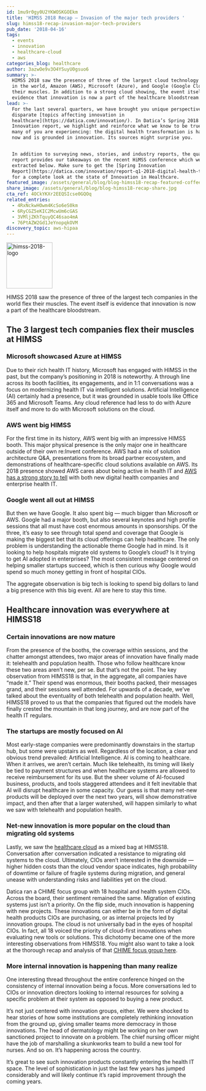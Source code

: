 ```yaml
---
id: 1mu9r0gy0U2YKWOSKGOEkm
title: 'HIMSS 2018 Recap — Invasion of the major tech providers '
slug: himss18-recap-invasion-major-tech-providers
pub_date: '2018-04-16'
tags:
  - events
  - innovation
  - healthcare-cloud
  - aws
categories_blog: healthcare
author: 3azwOe9v3O4YSuyU0gsuo6
summary: >-
  HIMSS 2018 saw the presence of three of the largest cloud technology companies
  in the world, Amazon (AWS), Microsoft (Azure), and Google (Google Cloud) flex
  their muscles. In addition to a strong cloud showing, the event itself is
  evidence that innovation is now a part of the healthcare bloodstream.
lead: >-
  For the last several quarters, we have brought you unique perspectives on
  disparate [topics affecting innovation in
  healthcare](https://datica.com/innovation/). In Datica’s Spring 2018
  Innovation report, we highlight and reinforce what we know to be true and what
  many of you are experiencing: the digital health transformation is happening
  now and is grounded in innovation. Its sources might surprise you.  


  In addition to surveying news, stories, and industry reports, the quarterly
  report provides our takeaways on the recent HiMSS conference which we’ve
  extracted below. Make sure to get the [Spring Innovation
  Report](https://datica.com/innovation/report-q1-2018-digital-health-transformation/)
  for a complete look at the state of Innovation in Healthcare. 
featured_image: /assets/general/blog/blog-himss18-recap-featured-coffee-toast.jpg
share_image: /assets/general/blog/blog-himss18-recap-share.jpg
cta_ref: 4OCkYKXr2EEQSIcse0GQOq
related_entries:
  - 4RxNckwHOwm4KcSo6eS0km
  - 6RyCGZ5eKIC2McwUm6cGAS
  - 3VMljZKhTquyQC46sao4mA
  - 76PtAZW2Gd1JeYnopqkOVM
discovery_topic: aws-hipaa
---
```

<img alt="himss-2018-logo" src="/assets/general/blog/himss-2018-logo.png?w=240" width="120" class="float-left-on-medium" />

HIMSS 2018 saw the presence of three of the largest tech companies in the world flex their muscles. The event itself is evidence that innovation is now a part of the healthcare bloodstream.

## The 3 largest tech companies flex their muscles at HIMSS

### Microsoft showcased Azure at HIMSS

Due to their rich health IT history, Microsoft has engaged with HIMSS in the past, but the company’s positioning in 2018 is noteworthy. A through line across its booth facilities, its engagements, and in 1:1 conversations was a focus on modernizing health IT via intelligent solutions. Artificial Intelligence (AI) certainly had a presence, but it was grounded in usable tools like Office 365 and Microsoft Teams. Any cloud reference had less to do with Azure itself and more to do with Microsoft solutions on the cloud. 

### AWS went big HIMSS

For the first time in its history, AWS went big with an impressive HIMSS booth. This major physical presence is the only major one in healthcare outside of their own re:Invent conference. AWS had a mix of solution architecture Q&A, presentations from its broad partner ecosystem, and demonstrations of healthcare-specific cloud solutions available on AWS. Its 2018 presence showed AWS cares about being active in health IT and [AWS has a strong story to tell](https://datica.com/blog/hitrust-on-aws-is-possible-find-out-how-at-himss18/) with both new digital health companies and enterprise health IT. 

### Google went all out at HIMSS

But then we have Google. It also spent big — much bigger than Microsoft or AWS. Google had a major booth, but also several keynotes and high profile sessions that all must have cost enormous amounts in sponsorships. Of the three, it’s easy to see through total spend and coverage that Google is making the biggest bet that its cloud offerings can help healthcare. The only problem is understanding the actionable theme Google had in mind. Is it looking to help hospitals migrate old systems to Google’s cloud? Is it trying to get AI adopted in enterprises? The most consistent message centered on helping smaller startups succeed, which is then curious why Google would spend so much money getting in front of hospital CIOs. 

The aggregate observation is big tech is looking to spend big dollars to land a big presence with this big event. All are here to stay this time. 

## Healthcare innovation was everywhere at HIMSS18

### Certain innovations are now mature 

From the presence of the booths, the coverage within sessions, and the chatter amongst attendees, two major areas of innovation have finally made it: telehealth and population health. 
Those who follow healthcare know these two areas aren’t new, per se. But that’s not the point. The key observation from HIMSS18 is that, in the aggregate, all companies have “made it.” Their spend was enormous, their booths packed, their messages grand, and their sessions well attended. For upwards of a decade, we’ve talked about the eventuality of both telehealth and population health. Well, HIMSS18 proved to us that the companies that figured out the models have finally crested the mountain in that long journey, and are now part of the health IT regulars. 

### The startups are mostly focused on AI 

Most early-stage companies were predominantly downstairs in the startup hub, but some were upstairs as well. Regardless of the location, a clear and obvious trend prevailed: Artificial Intelligence. AI is coming to healthcare. When it arrives, we aren’t certain. Much like telehealth, its timing will likely be tied to payment structures and when healthcare systems are allowed to receive reimbursement for its use. But the sheer volume of AI-focused business, products, and tools staggered attendees and it felt inevitable that AI will disrupt healthcare in some capacity. Our guess is that many net-new products will be deployed over the next two years, will show demonstrative impact, and then after that a larger watershed, will happen similarly to what we saw with telehealth and population health. 

### Net-new innovation is more popular on the cloud than migrating old systems 

Lastly, we saw the [healthcare cloud](https://datica.com/discover/healthcare-cloud/) as a mixed bag at HIMSS18. Conversation after conversation indicated a resistance to migrating old systems to the cloud. Ultimately, CIOs aren’t interested in the downside — higher hidden costs than the cloud vendor space indicates, high probability of downtime or failure of fragile systems during migration, and general unease with understanding risks and liabilities yet on the cloud. 

Datica ran a CHIME focus group with 18 hospital and health system CIOs. Across the board, their sentiment remained the same. Migration of existing systems just isn’t a priority. 
On the flip side, much innovation is happening with new projects. These innovations can either be in the form of digital health products CIOs are purchasing, or as internal projects led by innovation groups. The cloud is not universally bad in the eyes of hospital CIOs. In fact, all 18 voiced the priority of cloud-first innovations when evaluating new tools or solutions. 
This dichotomy became one of the more interesting observations from HIMSS18. You might also want to take a look at the thorough recap and analysis of that [CHIME focus group here](https://datica.com/blog/healthcare-cios-say-lift-and-shift-to-cloud-not-on-radar/).

### More internal innovation is happening than many realize 

One interesting thread throughout the entire conference hinged on the consistency of internal innovation being a focus. More conversations led to CIOs or innovation directors looking to internal resources for solving a specific problem at their system as opposed to buying a new product. 

It’s not just centered with innovation groups, either. We were shocked to hear stories of how some institutions are completely rethinking innovation from the ground up, giving smaller teams more democracy in those innovations. The head of dermatology might be working on her own sanctioned project to innovate on a problem. The chief nursing officer might have the job of marshalling a skunkworks team to build a new tool for nurses. And so on. It’s happening across the country. 

It’s great to see such innovation products constantly entering the health IT space. The level of sophistication in just the last few years has jumped considerably and will likely continue it’s rapid improvement through the coming years. 



  